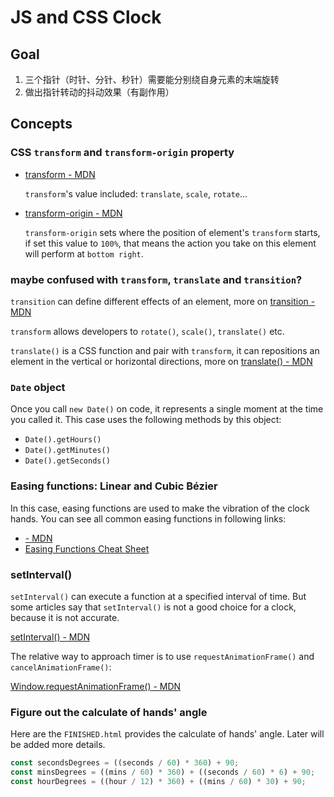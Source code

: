 # JS and CSS Clock

## Goal

1. 三个指针（时针、分针、秒针）需要能分别绕自身元素的末端旋转
2. 做出指针转动的抖动效果（有副作用）

## Concepts

### CSS `transform` and `transform-origin` property

  - [transform - MDN](https://developer.mozilla.org/docs/Web/CSS/transform)

    `transform`'s value included: `translate`, `scale`, `rotate`...

  - [transform-origin - MDN](https://developer.mozilla.org/docs/Web/CSS/transform-origin)

    `transform-origin` sets where the position of element's `transform` starts, if set this value to `100%`, that means the action you take on this element will perform at `bottom right`.

### maybe confused with `transform`, `translate` and `transition`?

  `transition` can define different effects of an element, more on [transition - MDN](https://developer.mozilla.org/docs/Web/CSS/transition)

  `transform` allows developers to `rotate()`, `scale()`, `translate()` etc.

  `translate()` is a CSS function and pair with `transform`, it can repositions an element in the vertical or horizontal directions, more on [translate() - MDN](https://developer.mozilla.org/en-US/docs/Web/CSS/transform-function/translate())

### `Date` object

Once you call `new Date()` on code, it represents a single moment at the time you called it. This case uses the following methods by this object:

- `Date().getHours()`
- `Date().getMinutes()`
- `Date().getSeconds()`

### Easing functions: Linear and Cubic Bézier

In this case, easing functions are used to make the vibration of the clock hands. You can see all common easing functions in following links:

- [<easing-function> - MDN](https://developer.mozilla.org/docs/Web/CSS/easing-function)
- [Easing Functions Cheat Sheet](https://easings.net)

### setInterval()

`setInterval()` can execute a function at a specified interval of time. But some articles say that `setInterval()` is not a good choice for a clock, because it is not accurate.

[setInterval() - MDN](https://developer.mozilla.org/docs/Web/API/setInterval)

The relative way to approach timer is to use `requestAnimationFrame()` and `cancelAnimationFrame()`:

[Window.requestAnimationFrame() - MDN](https://developer.mozilla.org/docs/Web/API/window/requestAnimationFrame)

### Figure out the calculate of hands' angle

Here are the `FINISHED.html` provides the calculate of hands' angle. Later will be added more details.

```javascript
const secondsDegrees = ((seconds / 60) * 360) + 90;
const minsDegrees = ((mins / 60) * 360) + ((seconds / 60) * 6) + 90;
const hourDegrees = ((hour / 12) * 360) + ((mins / 60) * 30) + 90;
```